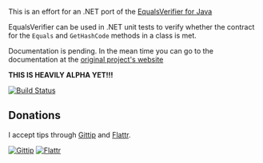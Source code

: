This is an effort for an .NET port of the [EqualsVerifier for Java](https://github.com/jqno/equalsverifier)

EqualsVerifier can be used in .NET unit tests to verify whether the contract for the `Equals` and `GetHashCode` methods in a class is met.

Documentation is pending. In the mean time you can go to the documentation at the [original project's website](http://www.jqno.nl/equalsverifier)

**THIS IS HEAVILY ALPHA YET!!!**

[![Build Status](https://travis-ci.org/magicmonty/equalsverifier-net.svg?branch=master)](https://travis-ci.org/magicmonty/equalsverifier-net)

## Donations
I accept tips through [Gittip][tip] and [Flattr][flattr].

[![Gittip](https://img.shields.io/gittip/magicmonty.svg?style=flat)](https://www.gittip.com/magicmonty/)
[![Flattr](http://api.flattr.com/button/flattr-badge-large.png)](https://flattr.com/submit/auto?user_id=magicmonty&url=https%3A%2F%2Fgithub.com%2Fmagicmonty%2Fequalsverifier-net)



[tip]:https://www.gittip.com/magicmonty/
[magicmonty]: http://blog.pagansoft.de/pages/about.html
[license]:https://github.com/magicmonty/equalsverifier-net/tree/master/LICENSE.md
[flattr]: https://flattr.com/submit/auto?user_id=magicmonty&url=https%3A%2F%2Fgithub.com%2Fmagicmonty%2Fequalsverifier-net
[upforgrabs]: https://github.com/magicmonty/equalsverifier-net/labels/up-for-grabs
